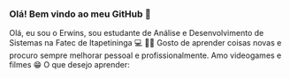 ### Olá! Bem vindo ao meu GitHub 👋
Olá, eu sou o Erwins, sou estudante de Análise e Desenvolvimento de Sistemas na Fatec de Itapetininga 💻 👨‍🎓
Gosto de aprender coisas novas e procuro sempre melhorar pessoal e profissionalmente. Amo videogames e filmes 😁
O que desejo aprender:
